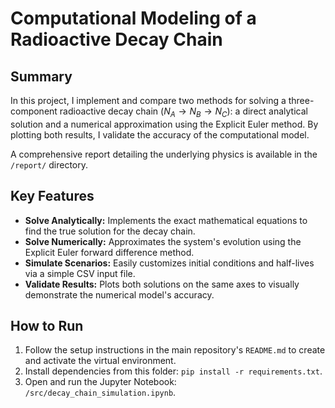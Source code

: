 # Computational Modeling of a Radioactive Decay Chain

## Summary

In this project, I implement and compare two methods for solving a three-component radioactive decay chain ($N_{A} \rightarrow N_{B} \rightarrow N_{C}$): a direct analytical solution and a numerical approximation using the Explicit Euler method. By plotting both results, I validate the accuracy of the computational model.

A comprehensive report detailing the underlying physics is available in the `/report/` directory.

## Key Features

- **Solve Analytically:** Implements the exact mathematical equations to find the true solution for the decay chain.
- **Solve Numerically:** Approximates the system's evolution using the Explicit Euler forward difference method.
- **Simulate Scenarios:** Easily customizes initial conditions and half-lives via a simple CSV input file.
- **Validate Results:** Plots both solutions on the same axes to visually demonstrate the numerical model's accuracy.

## How to Run

1.  Follow the setup instructions in the main repository's `README.md` to create and activate the virtual environment.
2.  Install dependencies from this folder: `pip install -r requirements.txt`.
3.  Open and run the Jupyter Notebook: `/src/decay_chain_simulation.ipynb`.